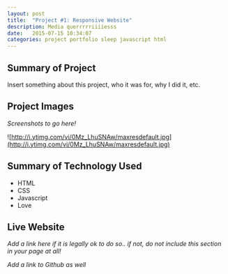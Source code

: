 ```yaml
---
layout: post
title:  "Project #1: Responsive Website"
description: Media querrrrriiiiesss
date:   2015-07-15 10:34:07
categories: project portfolio sleep javascript html
---
```




## Summary of Project

Insert something about this project, who it was for, why I did it, etc.

## Project Images

*Screenshots to go here!*

![http://i.ytimg.com/vi/0Mz_LhuSNAw/maxresdefault.jpg](http://i.ytimg.com/vi/0Mz_LhuSNAw/maxresdefault.jpg)

## Summary of Technology Used

- HTML
- CSS
- Javascript
- Love

## Live Website

*Add a link here if it is legally ok to do so.. if not, do not include this section in your page at all!*

*Add a link to Github as well*
